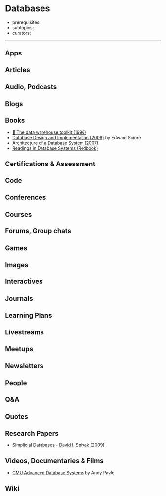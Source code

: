 # Databases

- prerequisites:
- subtopics:
- curators:

------

## Apps

## Articles

## Audio, Podcasts

## Blogs

## Books

- [📕 The data warehouse toolkit (1996)](http://www.goodreads.com/book/show/748203.The_Data_Warehouse_Toolkit)
- [Database Design and Implementation (2008)](https://www.amazon.com/Database-Design-Implementation-Edward-2008-10-24/dp/B01FGOUUDG) by Edward Sciore
- [Architecture of a Database System (2007)](http://db.cs.berkeley.edu/papers/fntdb07-architecture.pdf)
- [Readings in Database Systems (Redbook)](http://www.redbook.io/)

## Certifications & Assessment

## Code

## Conferences

## Courses

## Forums, Group chats

## Games

## Images

## Interactives

## Journals

## Learning Plans

## Livestreams

## Meetups

## Newsletters

## People

## Q&A

## Quotes

## Research Papers

- [Simplicial Databases - David I. Spivak (2009)](https://arxiv.org/abs/0904.2012)

## Videos, Documentaries & Films

- [CMU Advanced Database Systems](https://www.youtube.com/watch?v=m72mt4VN9ik) by Andy Pavlo

## Wiki
